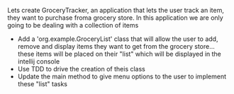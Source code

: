 Lets create GroceryTracker, an application that lets the user track an item, they want to purchase froma grocery store. In this application we are only going to be dealing with a collection of items

- Add a 'org.example.GroceryList' class that will allow the user to add, remove and display items they want to get from the grocery store... these items will be placed on their "list" which will be displayed in the intellij console
- Use TDD to drive the creation of theis class
- Update the main method to give menu options to the user to implement these "list" tasks
